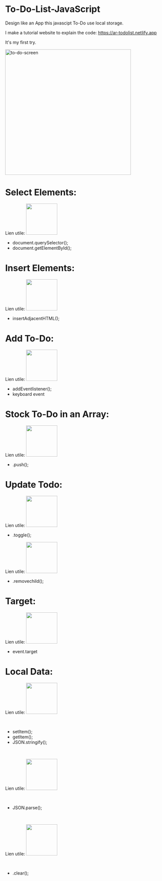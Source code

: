 # To-Do-List-JavaScript
Design like an App this javascipt To-Do use local storage.

I make a tutorial website to explain the code: 
https://ar-todolist.netlify.app


It's my first try.

<img width="403" alt="to-do-screen" src="https://user-images.githubusercontent.com/56839789/82138816-9936bc80-9823-11ea-8a9a-20cbfa1803ef.png">


# Select Elements:
Lien utile: <a href="https://developer.mozilla.org/fr/docs/Web/API/Document/querySelector"><img src="https://upload.wikimedia.org/wikipedia/commons/thumb/9/98/MDN_Web_Docs.svg/1280px-MDN_Web_Docs.svg.png" alt="" width="100px;"></a>
<br>
- document.querySelector();
- document.getElementById();

# Insert Elements:
Lien utile: <a href="https://developer.mozilla.org/fr/docs/Web/API/Element/insertAdjacentHTML"><img src="https://upload.wikimedia.org/wikipedia/commons/thumb/9/98/MDN_Web_Docs.svg/1280px-MDN_Web_Docs.svg.png" alt="" width="100px;"></a>
<br>
- insertAdjacentHTML();


# Add To-Do:
Lien utile: <a href="https://developer.mozilla.org/fr/docs/Web/API/KeyboardEvent/key"><img src="https://upload.wikimedia.org/wikipedia/commons/thumb/9/98/MDN_Web_Docs.svg/1280px-MDN_Web_Docs.svg.png" alt="" width="100px;"></a>
<br>
- addEventlistener();
- keyboard event


# Stock To-Do in an Array:
Lien utile: <a href="https://developer.mozilla.org/fr/docs/Web/JavaScript/Guide/Collections_indexées"><img src="https://upload.wikimedia.org/wikipedia/commons/thumb/9/98/MDN_Web_Docs.svg/1280px-MDN_Web_Docs.svg.png" alt="" width="100px;"></a>
<br>
- .push();


# Update Todo:

Lien utile: <a href="https://developer.mozilla.org/fr/docs/Web/API/Element/classList"><img src="https://upload.wikimedia.org/wikipedia/commons/thumb/9/98/MDN_Web_Docs.svg/1280px-MDN_Web_Docs.svg.png" alt="" width="100px;"></a>
<br>
- .toggle();

Lien utile: <a href="https://developer.mozilla.org/fr/docs/Web/API/ParentNode"><img src="https://upload.wikimedia.org/wikipedia/commons/thumb/9/98/MDN_Web_Docs.svg/1280px-MDN_Web_Docs.svg.png" alt="" width="100px;"></a>
<br>
- .removechild();


# Target:
Lien utile: <a href="https://developer.mozilla.org/fr/docs/Web/API/Event/target"><img src="https://upload.wikimedia.org/wikipedia/commons/thumb/9/98/MDN_Web_Docs.svg/1280px-MDN_Web_Docs.svg.png" alt="" width="100px;"></a>
<br>
- event.target

# Local Data:
Lien utile: <a href="https://developer.mozilla.org/fr/docs/Web/API/Window/localStorage"><img src="https://upload.wikimedia.org/wikipedia/commons/thumb/9/98/MDN_Web_Docs.svg/1280px-MDN_Web_Docs.svg.png" alt="" width="100px;"></a>

<br>

- setItem();
- getItem();
- JSON.stringify();

<br>

Lien utile: <a href="https://developer.mozilla.org/fr/docs/Web/JavaScript/Reference/Objets_globaux/JSON/parse"><img src="https://upload.wikimedia.org/wikipedia/commons/thumb/9/98/MDN_Web_Docs.svg/1280px-MDN_Web_Docs.svg.png" alt="" width="100px;"></a>

<br>

- JSON.parse();

<br>

Lien utile: <a href="https://developer.mozilla.org/fr/docs/Web/API/Storage/clear"><img src="https://upload.wikimedia.org/wikipedia/commons/thumb/9/98/MDN_Web_Docs.svg/1280px-MDN_Web_Docs.svg.png" alt="" width="100px;"></a>

<br>

- .clear();

